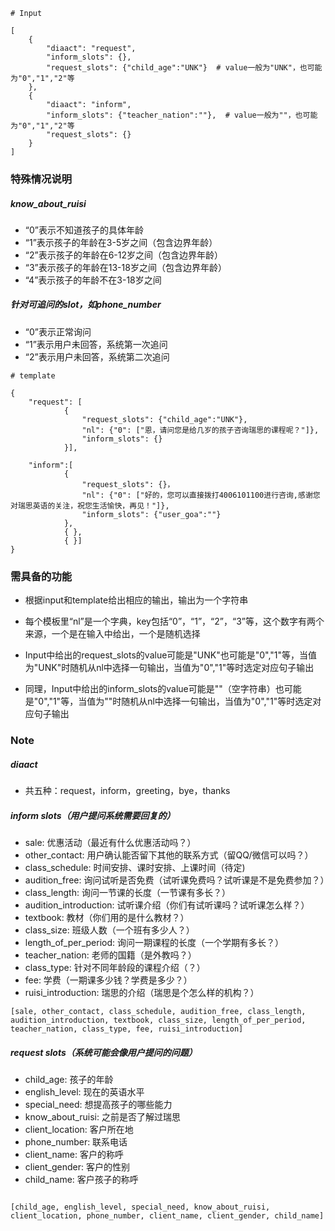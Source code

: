 ```
# Input

[
    {
        "diaact": "request",
        "inform_slots": {},
        "request_slots": {"child_age":"UNK"}  # value一般为"UNK"，也可能为"0","1","2"等
    },
    {
        "diaact": "inform",
        "inform_slots": {"teacher_nation":""},  # value一般为""，也可能为"0","1","2"等
        "request_slots": {}
    }
]
```
### 特殊情况说明
##### know_about_ruisi
- “0”表示不知道孩子的具体年龄
- “1”表示孩子的年龄在3-5岁之间（包含边界年龄）
- “2”表示孩子的年龄在6-12岁之间（包含边界年龄）
- “3”表示孩子的年龄在13-18岁之间（包含边界年龄）
- “4”表示孩子的年龄不在3-18岁之间

##### 针对可追问的slot，如phone_number
- “0”表示正常询问
- “1”表示用户未回答，系统第一次追问
- “2”表示用户未回答，系统第二次追问

```
# template

{
    "request": [
            {
                "request_slots": {"child_age":"UNK"},
                "nl": {"0": ["恩，请问您是给几岁的孩子咨询瑞思的课程呢？"]},
                "inform_slots": {}
            }],
    
    "inform":[
            {
                "request_slots": {}，
                "nl": {"0": ["好的，您可以直接拨打4006101100进行咨询,感谢您对瑞思英语的关注，祝您生活愉快，再见！"]},
                "inform_slots": {"user_goa":""}
            },
            { },
            { }]
}
```
### 需具备的功能
- 根据input和template给出相应的输出，输出为一个字符串
- 每个模板里“nl”是一个字典，key包括“0”，“1”，“2”，“3”等，这个数字有两个来源，一个是在输入中给出，一个是随机选择
- Input中给出的request_slots的value可能是"UNK"也可能是"0","1"等，当值为"UNK"时随机从nl中选择一句输出，当值为"0","1"等时选定对应句子输出

- 同理，Input中给出的inform_slots的value可能是""（空字符串）也可能是"0","1"等，当值为""时随机从nl中选择一句输出，当值为"0","1"等时选定对应句子输出

### Note
##### diaact
- 共五种：request，inform，greeting，bye，thanks

##### inform slots（用户提问系统需要回复的）
- sale: 优惠活动（最近有什么优惠活动吗？）
- other_contact: 用户确认能否留下其他的联系方式（留QQ/微信可以吗？）
- class_schedule: 时间安排、课时安排、上课时间（待定)
- audition_free: 询问试听是否免费（试听课免费吗？试听课是不是免费参加？）
- class_length: 询问一节课的长度（一节课有多长？）
- audition_introduction: 试听课介绍（你们有试听课吗？试听课怎么样？）
- textbook: 教材（你们用的是什么教材？）
- class_size: 班级人数（一个班有多少人？）
- length_of_per_period: 询问一期课程的长度（一个学期有多长？）
- teacher_nation: 老师的国籍（是外教吗？）
- class_type: 针对不同年龄段的课程介绍（？）
- fee: 学费（一期课多少钱？学费是多少？）
- ruisi_introduction: 瑞思的介绍（瑞思是个怎么样的机构？）
```
[sale, other_contact, class_schedule, audition_free, class_length, audition_introduction, textbook, class_size, length_of_per_period, teacher_nation, class_type, fee, ruisi_introduction]
```

##### request slots（系统可能会像用户提问的问题）
- child_age: 孩子的年龄
- english_level: 现在的英语水平
- special_need: 想提高孩子的哪些能力
- know_about_ruisi: 之前是否了解过瑞思
- client_location: 客户所在地
- phone_number: 联系电话
- client_name: 客户的称呼
- client_gender: 客户的性别
- child_name: 客户孩子的称呼
```

[child_age, english_level, special_need, know_about_ruisi, client_location, phone_number, client_name, client_gender, child_name]
```